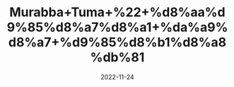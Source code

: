 ---
title: 'Murabba+Tuma+%22+%d8%aa%d9%85%d8%a7%d8%a1+%da%a9%d8%a7+%d9%85%d8%b1%d8%a8%db%81'
date: '2022-11-24' 
metatag: '' 
inventory: '0' 
draft: false 
# meta description 
shortDescripton: 'Bitter+apple+preserve+is+helpful+for+treatment+of+Diabetes.+It+kills+Intestinal+worms+and+is+used+for+treatment+of+Colitis.'
description: 'Preserves+%d9%85%d8%b1%d8%a8%db%81+%d8%a7%da%86%d8%a7%d8%b1'
longdescription: ''
tags: ''
brand: ''
subCategory: ''
unit: '250 gm-Pk'
sellCount: '0'
featured: False
# product Price
price: '150.0'
# Product Short Description
shortDescription: 'Bitter+apple+preserve+is+helpful+for+treatment+of+Diabetes.+It+kills+Intestinal+worms+and+is+used+for+treatment+of+Colitis.'
productID: '595544D6-F33C-ED11-996A-005056B3A416'
type: 'products'
category: 'Preserves+%d9%85%d8%b1%d8%a8%db%81+%d8%a7%da%86%d8%a7%d8%b1' 
thumnailproduct: 'https://eraconnect.blob.core.windows.net/product-images/aminsaddiquidawakhana/adec26c3-8d23-4b2d-941d-78f6bd73511f.webp' 
images:
  - image: 'https://eraconnect.blob.core.windows.net/product-images/aminsaddiquidawakhana/adec26c3-8d23-4b2d-941d-78f6bd73511f.webp'  
Variants:
---
